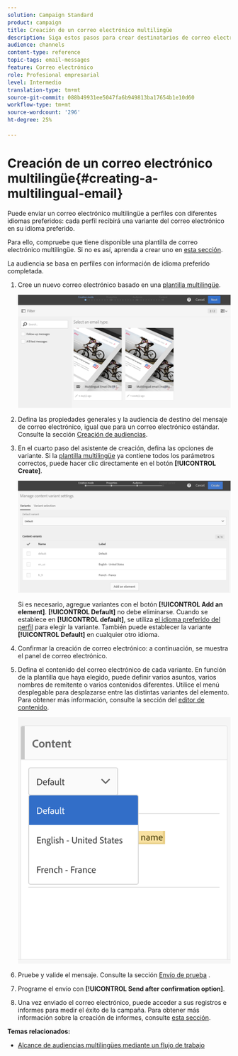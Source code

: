 ```yaml
---
solution: Campaign Standard
product: campaign
title: Creación de un correo electrónico multilingüe
description: Siga estos pasos para crear destinatarios de correo electrónico multilingües con diferentes idiomas preferidos.
audience: channels
content-type: reference
topic-tags: email-messages
feature: Correo electrónico
role: Profesional empresarial
level: Intermedio
translation-type: tm+mt
source-git-commit: 088b49931ee5047fa6b949813ba17654b1e10d60
workflow-type: tm+mt
source-wordcount: '296'
ht-degree: 25%

---
```



# Creación de un correo electrónico multilingüe{#creating-a-multilingual-email}

Puede enviar un correo electrónico multilingüe a perfiles con diferentes idiomas preferidos: cada perfil recibirá una variante del correo electrónico en su idioma preferido.

Para ello, compruebe que tiene disponible una plantilla de correo electrónico multilingüe. Si no es así, aprenda a crear uno en [esta sección](../../channels/using/multilingual-messages-template.md).

La audiencia se basa en perfiles con información de idioma preferido completada.

1. Cree un nuevo correo electrónico basado en una [plantilla multilingüe](../../channels/using/multilingual-messages-template.md).

   ![](assets/multi_create1.png)

1. Defina las propiedades generales y la audiencia de destino del mensaje de correo electrónico, igual que para un correo electrónico estándar. Consulte la sección [Creación de audiencias](../../audiences/using/creating-audiences.md).
1. En el cuarto paso del asistente de creación, defina las opciones de variante. Si la [plantilla multilingüe](../../channels/using/multilingual-messages-template.md) ya contiene todos los parámetros correctos, puede hacer clic directamente en el botón **[!UICONTROL Create]**.

   ![](assets/multi_create4.png)

   Si es necesario, agregue variantes con el botón **[!UICONTROL Add an element]**. **[!UICONTROL Default]** no debe eliminarse. Cuando se establece en **[!UICONTROL default]**, se utiliza [el idioma preferido del perfil](../../audiences/using/creating-profiles.md) para elegir la variante. También puede establecer la variante **[!UICONTROL Default]** en cualquier otro idioma.

1. Confirmar la creación de correo electrónico: a continuación, se muestra el panel de correo electrónico.
1. Defina el contenido del correo electrónico de cada variante. En función de la plantilla que haya elegido, puede definir varios asuntos, varios nombres de remitente o varios contenidos diferentes. Utilice el menú desplegable para desplazarse entre las distintas variantes del elemento. Para obtener más información, consulte la sección del [editor de contenido](../../designing/using/designing-content-in-adobe-campaign.md).

   ![](assets/multi_selectcontent.png)

1. Pruebe y valide el mensaje. Consulte la sección [Envío de prueba](../../sending/using/sending-proofs.md) .
1. Programe el envío con **[!UICONTROL Send after confirmation option]**.
1. Una vez enviado el correo electrónico, puede acceder a sus registros e informes para medir el éxito de la campaña. Para obtener más información sobre la creación de informes, consulte [esta sección](../../reporting/using/about-dynamic-reports.md).

**Temas relacionados:**

* [Alcance de audiencias multilingües mediante un flujo de trabajo](https://helpx.adobe.com/es/campaign/kb/simplify-campaign-management.html#Engageyourcustomersateverystep)
